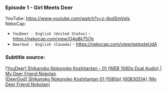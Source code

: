 ### Episode 1 - Girl Meets Deer

YouTube: https://www.youtube.com/watch?v=z-4pdSmVqls  
NekoCap: 
- `YouDeer - English (United States)` - https://nekocap.com/view/G4q8k75i7e
- `DeerGod - English (Canada)` - https://nekocap.com/view/gqtpxteUdA

### Subtitle source:
[[YouDeer] Shikanoko Nokonoko Koshitantan - 01 (WEB 1080p Dual Audio) | My Deer Friend Nokotan](https://nyaa.si/view/1844447)  
[[DeerGod] Shikanoko Nokonoko Koshitantan 01 (1080p) [60B3051A] (My Deer Friend Nokotan)](https://nyaa.si/view/1843981)